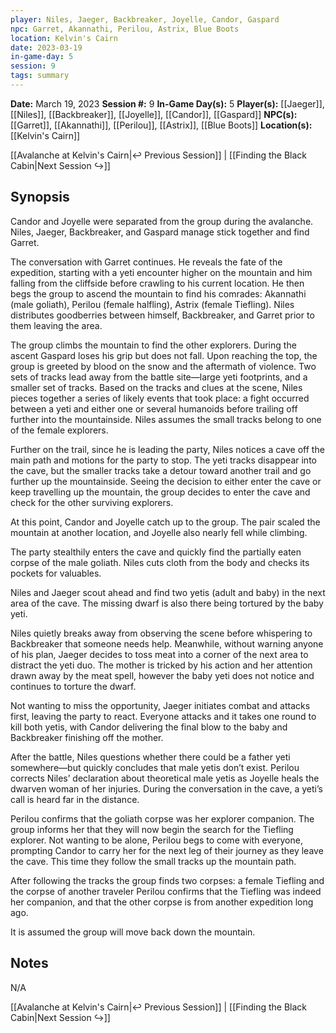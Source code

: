 ```yaml
---
player: Niles, Jaeger, Backbreaker, Joyelle, Candor, Gaspard
npc: Garret, Akannathi, Perilou, Astrix, Blue Boots
location: Kelvin's Cairn
date: 2023-03-19
in-game-day: 5
session: 9
tags: summary
---
```


**Date:** March 19, 2023
**Session #:** 9
**In-Game Day(s):** 5
**Player(s):** [[Jaeger]], [[Niles]], [[Backbreaker]], [[Joyelle]], [[Candor]], [[Gaspard]]
**NPC(s):** [[Garret]], [[Akannathi]], [[Perilou]], [[Astrix]], [[Blue Boots]]
**Location(s):** [[Kelvin's Cairn]]

[[Avalanche at Kelvin's Cairn|↩️ Previous Session]] | [[Finding the Black Cabin|Next Session ↪️]]

## Synopsis
Candor and Joyelle were separated from the group during the avalanche. Niles, Jaeger, Backbreaker, and Gaspard manage stick together and find Garret.

The conversation with Garret continues. He reveals the fate of the expedition, starting with a yeti encounter higher on the mountain and him falling from the cliffside before crawling to his current location. He then begs the group to ascend the mountain to find his comrades: Akannathi (male goliath), Perilou (female halfling), Astrix (female Tiefling). Niles distributes goodberries between himself, Backbreaker, and Garret prior to them leaving the area.

The group climbs the mountain to find the other explorers. During the ascent Gaspard loses his grip but does not fall. Upon reaching the top, the group is greeted by blood on the snow and the aftermath of violence. Two sets of tracks lead away from the battle site—large yeti footprints, and a smaller set of tracks. Based on the tracks and clues at the scene, Niles pieces together a series of likely events that took place: a fight occurred between a yeti and either one or several humanoids before trailing off further into the mountainside. Niles assumes the small tracks belong to one of the female explorers.

Further on the trail, since he is leading the party, Niles notices a cave off the main path and motions for the party to stop. The yeti tracks disappear into the cave, but the smaller tracks take a detour toward another trail and go further up the mountainside. Seeing the decision to either enter the cave or keep travelling up the mountain, the group decides to enter the cave and check for the other surviving explorers.

At this point, Candor and Joyelle catch up to the group. The pair scaled the mountain at another location, and Joyelle also nearly fell while climbing.

The party stealthily enters the cave and quickly find the partially eaten corpse of the male goliath. Niles cuts cloth from the body and checks its pockets for valuables.

Niles and Jaeger scout ahead and find two yetis (adult and baby) in the next area of the cave. The missing dwarf is also there being tortured by the baby yeti.

Niles quietly breaks away from observing the scene before whispering to Backbreaker that someone needs help. Meanwhile, without warning anyone of his plan, Jaeger decides to toss meat into a corner of the next area to distract the yeti duo. The mother is tricked by his action and her attention drawn away by the meat spell, however the baby yeti does not notice and continues to torture the dwarf.

Not wanting to miss the opportunity, Jaeger initiates combat and attacks first, leaving the party to react. Everyone attacks and it takes one round to kill both yetis, with Candor delivering the final blow to the baby and Backbreaker finishing off the mother.

After the battle, Niles questions whether there could be a father yeti somewhere—but quickly concludes that male yetis don’t exist. Perilou corrects Niles’ declaration about theoretical male yetis as Joyelle heals the dwarven woman of her injuries. During the conversation in the cave, a yeti’s call is heard far in the distance.

Perilou confirms that the goliath corpse was her explorer companion. The group informs her that they will now begin the search for the Tiefling explorer. Not wanting to be alone, Perilou begs to come with everyone, prompting Candor to carry her for the next leg of their journey as they leave the cave. This time they follow the small tracks up the mountain path.

After following the tracks the group finds two corpses: a female Tiefling and the corpse of another traveler Perilou confirms that the Tiefling was indeed her companion, and that the other corpse is from another expedition long ago.

It is assumed the group will move back down the mountain.

## Notes
N/A

[[Avalanche at Kelvin's Cairn|↩️ Previous Session]] | [[Finding the Black Cabin|Next Session ↪️]]